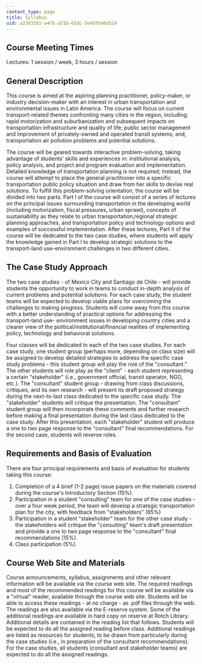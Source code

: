 ```yaml
---
content_type: page
title: Syllabus
uid: a23d33d2-a4f6-a51b-62dc-5e459546d524
---
```


Course Meeting Times
--------------------

Lectures: 1 session / week, 3 hours / session

General Description
-------------------

This course is aimed at the aspiring planning practitioner, policy-maker, or industry decision-maker with an interest in urban transportation and environmental issues in Latin America. The course will focus on current transport-related themes confronting many cities in the region, including: rapid motorization and suburbanization and subsequent impacts on transportation infrastructure and quality of life; public sector management and improvement of privately-owned and operated transit systems; and, transportation air pollution problems and potential solutions.

The course will be geared towards interactive problem-solving, taking advantage of students' skills and experiences in: institutional analysis, policy analysis, and project and program evaluation and implementation. Detailed knowledge of transportation planning is not required; instead, the course will attempt to place the general practitioner into a specific transportation public policy situation and draw from her skills to devise real solutions. To fulfill this problem-solving orientation, the course will be divided into two parts. Part I of the course will consist of a series of lectures on the principal issues surrounding transportation in the developing world (including motorization, fiscal pressures, urban sprawl), concepts of sustainability as they relate to urban transportation,regional strategic planning approaches, and transportation policy and technology options and examples of successful implementation. After these lectures, Part II of the course will be dedicated to the two case studies, where students will apply the knowledge gained in Part I to develop strategic solutions to the transport-land use-environment challenges in two different cities.

The Case Study Approach
-----------------------

The two case studies - of Mexico City and Santiago de Chile - will provide students the opportunity to work in teams to conduct in-depth analysis of current problems and potential solutions. For each case study, the student teams will be expected to develop viable plans for overcoming the challenges to making progress. Students will come away from this course with a better understanding of practical options for addressing the transport-land use- environment issues in developing country cities and a clearer view of the political/institutional/financial realities of implementing policy, technology and behavioral solutions.

Four classes will be dedicated to each of the two case studies. For each case study, one student group (perhaps more, depending on class size) will be assigned to develop detailed strategies to address the specific case study problems - this student group will play the role of the "consultant." The other students will role play as the "client" - each student representing a certain "stakeholder" (i.e., government official, transit operator, NGO, etc.). The "consultant" student group - drawing from class discussions, critiques, and its own research - will present its draft proposed strategy during the next-to-last class dedicated to the specific case study. The "stakeholder" students will critique the presentation. The "consultant" student group will then incorporate these comments and further research before making a final presentation during the last class dedicated to the case study. After this presentation, each "stakeholder" student will produce a one to two page response to the "consultant" final recommendations. For the second case, students will reverse roles.

Requirements and Basis of Evaluation
------------------------------------

There are four principal requirements and basis of evaluation for students taking this course:

1.  Completion of a 4 brief (1-2 page) issue papers on the materials covered during the course's Introductory Section (15%).
2.  Participation in a student "consulting" team for one of the case studies - over a four week period, the team will develop a strategic transportation plan for the city, with feedback from "stakeholders" (65%)
3.  Participation in a student "stakeholder" team for the other case study - the stakeholders will critique the "consulting" team's draft presentation and provide a one to two page response to the "consultant" final recommendations (15%).
4.  Class participation (5%).

Course Web Site and Materials
-----------------------------

Course announcements, syllabus, assignments and other relevant information will be available via the course web site. The required readings and most of the recommended readings for this course will be available via a "virtual" reader, available through the course web site. Students will be able to access these readings - at no charge - as .pdf files through the web. The readings are also available via the E-reserve system. Some of the additional readings are available in hard copy on reserve at Rotch Library. Additional details are contained in the reading list that follows. Students will be expected to do all the assigned reading before class. Additional readings are listed as resources for students, to be drawn from particularly during the case studies (i.e., in preparation of the consultant recommendations). For the case studies, all students (consultant and stakeholder teams) are expected to do all the assigned readings.